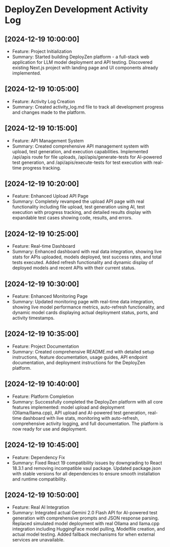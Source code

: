 # DeployZen Development Activity Log

## [2024-12-19 10:00:00]
- Feature: Project Initialization
- Summary: Started building DeployZen platform - a full-stack web application for LLM model deployment and API testing. Discovered existing Next.js project with landing page and UI components already implemented.

## [2024-12-19 10:05:00]
- Feature: Activity Log Creation
- Summary: Created activity_log.md file to track all development progress and changes made to the platform.

## [2024-12-19 10:15:00]
- Feature: API Management System
- Summary: Created comprehensive API management system with upload, test generation, and execution capabilities. Implemented /api/apis route for file uploads, /api/apis/generate-tests for AI-powered test generation, and /api/apis/execute-tests for test execution with real-time progress tracking.

## [2024-12-19 10:20:00]
- Feature: Enhanced Upload API Page
- Summary: Completely revamped the upload API page with real functionality including file upload, test generation using AI, test execution with progress tracking, and detailed results display with expandable test cases showing code, results, and errors.

## [2024-12-19 10:25:00]
- Feature: Real-time Dashboard
- Summary: Enhanced dashboard with real data integration, showing live stats for APIs uploaded, models deployed, test success rates, and total tests executed. Added refresh functionality and dynamic display of deployed models and recent APIs with their current status.

## [2024-12-19 10:30:00]
- Feature: Enhanced Monitoring Page
- Summary: Updated monitoring page with real-time data integration, showing live model performance metrics, auto-refresh functionality, and dynamic model cards displaying actual deployment status, ports, and activity timestamps.

## [2024-12-19 10:35:00]
- Feature: Project Documentation
- Summary: Created comprehensive README.md with detailed setup instructions, feature documentation, usage guides, API endpoint documentation, and deployment instructions for the DeployZen platform.

## [2024-12-19 10:40:00]
- Feature: Platform Completion
- Summary: Successfully completed the DeployZen platform with all core features implemented: model upload and deployment (Ollama/llama.cpp), API upload and AI-powered test generation, real-time dashboard with live stats, monitoring with auto-refresh, comprehensive activity logging, and full documentation. The platform is now ready for use and deployment.

## [2024-12-19 10:45:00]
- Feature: Dependency Fix
- Summary: Fixed React 19 compatibility issues by downgrading to React 18.3.1 and removing incompatible vaul package. Updated package.json with stable versions for all dependencies to ensure smooth installation and runtime compatibility.

## [2024-12-19 10:50:00]
- Feature: Real AI Integration
- Summary: Integrated actual Gemini 2.0 Flash API for AI-powered test generation with comprehensive prompts and JSON response parsing. Replaced simulated model deployment with real Ollama and llama.cpp integration including HuggingFace model pulling, Modelfile creation, and actual model testing. Added fallback mechanisms for when external services are unavailable. 